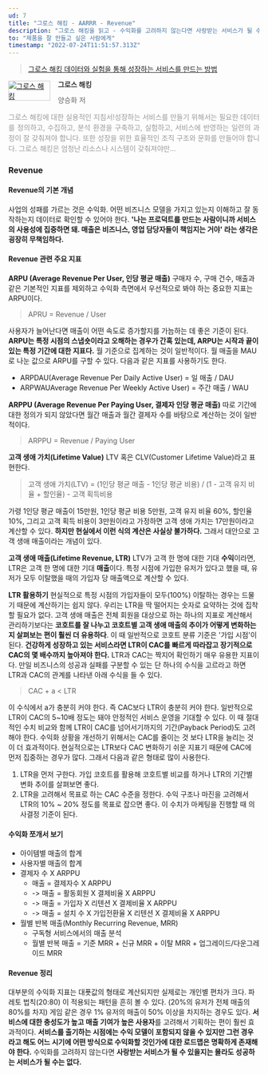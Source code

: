 ```yaml
---
ud: 7
title: "그로스 해킹 - AARRR - Revenue"
description: "그로스 해킹을 읽고 - 수익화를 고려하지 않는다면 사랑받는 서비스가 될 수 있을지는 몰라도 성공하는 서비스가 될 수는 없다."
to: "제품을 잘 만들고 싶은 사람에게"
timestamp: "2022-07-24T11:51:57.313Z"
---
```


> [그로스 해킹 데이터와 실험을 통해 성장하는 서비스를 만드는 방법](http://www.yes24.com/Product/Goods/96576416)

<div style="clear: left; text-align: left">
  <div style="float: left; margin: 0 15px 5px 0">
    <a
      href="http://www.yes24.com/Product/Goods/96576416"
      style="display: inline-block; overflow: hidden; border: solid 1px #ccc"
      target="_blank"
      ><img
        style="margin: -1px; vertical-align: top"
        src="//image.yes24.com/goods/96576416/S"
        alt="그로스 해킹"
    /></a>
  </div>
  <div>
    <p
      style="
        line-height: 1.2em;
        color: #333;
        font-size: 14px;
        font-weight: bold;
      "
    >
      그로스 해킹
    </p>
    <p style="margin-top: 5px; line-height: 1.2em; color: #666">
      양승화 저
    </p>
    <p
      style="
        margin-top: 14px;
        line-height: 1.5em;
        text-align: justify;
        color: #999;
      "
    >
      그로스 해킹에 대한 실용적인 지침서!성장하는 서비스를 만들기 위해서는
      필요한 데이터를 정의하고, 수집하고, 분석 환경을 구축하고, 실험하고,
      서비스에 반영하는 일련의 과정이 잘 갖춰져야 합니다. 또한 성장을 위한
      효율적인 조직 구조와 문화를 만들어야 합니다. 그로스 해킹은 엄청난 리소스나
      시스템이 갖춰져야만...
    </p>
  </div>
</div>

### Revenue

#### Revenue의 기본 개념

사업의 성패를 가르는 것은 수익화. 어떤 비즈니스 모델을 가지고 있는지 이해하고 잘 동작하는지 데이터로 확인할 수 있어야 한다.
**'나는 프로덕트를 만드는 사람이니까 서비스의 사용성에 집중하면 돼. 매출은 비즈니스, 영업 담당자들이 책임지는 거야' 라는 생각은 굉장히 무책임하다.**

#### Revenue 관련 주요 지표

**ARPU (Average Revenue Per User, 인당 평균 매출)**
구매자 수, 구매 건수, 매출과 같은 기본적인 지표를 제외하고 수익화 측면에서 우선적으로 봐야 하는 중요한 지표는 ARPU이다.

> APRU = Revenue / User

사용자가 늘어난다면 매출이 어떤 속도로 증가할지를 가늠하는 데 좋은 기준이 된다.
**ARPU는 특정 시점의 스냅숏이라고 오해하는 경우가 간혹 있는데, ARPU는 시작과 끝이 있는 특정 기간에 대한 지표다.** 월 기준으로 집계하는 것이 일반적이다. 월 매출을 MAU로 나눈 값으로 ARPU를 구할 수 있다.
다음과 같은 지표를 사용하기도 한다.

- ARPDAU(Average Revenue Per Daily Active User) = 일 매출 / DAU
- ARPWAUAverage Revenue Per Weekly Active User) = 주간 매출 / WAU

**ARPPU (Average Revenue Per Paying User, 결제자 인당 평균 매출)**
따로 기간에 대한 정의가 되지 않았다면 월간 매출과 월간 결제자 수를 바탕으로 계산하는 것이 일반적이다.

> ARPPU = Revenue / Paying User

**고객 생애 가치(Lifetime Value)**
LTV 혹은 CLV(Customer Lifetime Value)라고 표현한다.

> 고객 생애 가치(LTV) = (1인당 평균 매출 - 1인당 평균 비용) / (1 - 고객 유지 비율 + 할인율) - 고객 획득비용

가령 1인당 평균 매출이 15만원, 1인당 평균 비용 5만원, 고객 유지 비율 60%, 할인율 10%, 그리고 고객 획득 비용이 3만원이라고 가정하면 고객 생애 가치는 17만원이라고 계산할 수 있다.
**하지만 현실에서 이런 식의 계산은 사실상 불가하다.** 그래서 대안으로 고객 생애 매출이라는 개념이 있다.

**고객 생애 매출(Lifetime Revenue, LTR)**
LTV가 고객 한 명에 대한 기대 **수익**이라면, LTR은 고객 한 명에 대한 기대 **매출**이다.
특정 시점에 가입한 유저가 있다고 했을 때, 유저가 모두 이탈했을 때의 가입자 당 매출액으로 계산할 수 있다.

**LTR 활용하기**
현실적으로 특정 시점의 가입자들이 모두(100%) 이탈하는 경우는 드물기 때문에 계산하기는 쉽지 않다. 우리는 LTR을 딱 떨어지는 숫자로 요약하는 것에 집착할 필요가 없다. 고객 생애 매출은 전체 회원을 대상으로 하는 하나의 지표로 계산해서 관리하기보다는 **코호트를 잘 나누고 코호트별 고객 생애 매출의 추이가 어떻게 변화하는지 살펴보는 편이 훨씬 더 유용하다**. 이 때 일반적으로 코호트 분류 기준은 '가입 시점'이 된다.
**건강하게 성장하고 있는 서비스라면 LTR이 CAC를 빠르게 따라잡고 장기적으로 CAC의 몇 배수까지 높아져야 한다.** LTR과 CAC는 짝지어 확인하기 매우 유용한 지표이다. 만일 비즈니스의 성공과 실패를 구분할 수 있는 단 하나의 수식을 고르라고 하면 LTR과 CAC의 관계를 나타낸 아래 수식을 들 수 있다.

> CAC + a < LTR

이 수식에서 a가 충분히 커야 한다. 즉 CAC보다 LTR이 충분히 커야 한다.
일반적으로 LTR이 CAC의 5~10배 정도는 돼야 안정적인 서비스 운영을 기대할 수 있다. 이 때 절대적인 수치 비교와 함께 LTR이 CAC를 넘어서기까지의 기간(Payback Period)도 고려해야 한다. 수익화 상황을 개선하기 위해서는 CAC를 줄이는 것 보다 LTR을 늘리는 것이 더 효과적이다.
현실적으로는 LTR보다 CAC 변화하기 쉬운 지표기 때문에 CAC에 먼저 집중하는 경우가 많다. 그래서 다음과 같은 형태로 많이 사용한다.

1. LTR을 먼저 구한다. 가입 코호트를 활용해 코호트별 비교를 하거나 LTR의 기간별 변화 추이를 살펴보면 좋다.
2. LTR을 고려해서 목표로 하는 CAC 수준을 정한다. 수익 구조나 마진을 고려해서 LTR의 10% ~ 20% 정도를 목표로 잡으면 좋다. 이 수치가 마케팅을 진행할 때 의사결정 기준이 된다.

#### 수익화 쪼개서 보기

- 아이템별 매출의 합계
- 사용자별 매출의 합계
- 결제자 수 X ARPPU
  - 매출 = 결제자수 X ARPPU
  - -> 매출 = 활동회원 X 결제비율 X ARPPU
  - -> 매출 = 가입자 X 리텐션 X 결제비율 X ARPPU
  - -> 매출 = 설치 수 X 가입전환율 X 리텐션 X 결제비율 X ARPPU
- 월별 반복 매출(Monthly Recurring Revenue, MRR)
  - 구독형 서비스에서의 매출 분석
  - 월별 반복 매출 = 기준 MRR + 신규 MRR + 이탈 MRR + 업그레이드/다운그레이드 MRR

#### Revenue 정리

대부분의 수익화 지표는 대푯값의 형태로 계산되지만 실제로는 개인별 편차가 크다. 파레토 법칙(20:80) 이 적용되는 패턴을 흔히 볼 수 있다. (20%의 유저가 전체 매출의 80%를 차지) 게임 같은 경우 1% 유저의 매출이 50% 이상을 차지하는 경우도 있다.
**서비스에 대한 충성도가 높고 매출 기여가 높은 사용자**를 고려해서 기획하는 편이 훨씬 효과적이다.
**서비스를 출기하는 시점에는 수익 모델이 포함되지 않을 수 있지만 그런 경우라고 해도 어느 시기에 어떤 방식으로 수익화할 것인가에 대한 로드맵은 명확하게 존재해야 한다.**
수익화를 고려하지 않는다면 **사랑받는 서비스가 될 수 있을지는 몰라도 성공하는 서비스가 될 수는 없다.**
